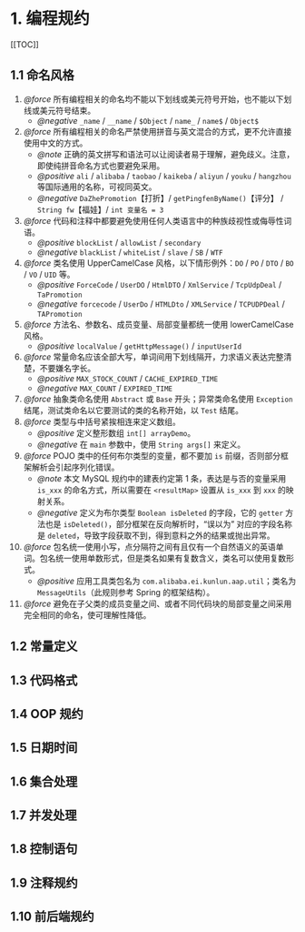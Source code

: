 # 1. 编程规约

[[TOC]]

## 1.1 命名风格

1. *@force* 所有编程相关的命名均不能以下划线或美元符号开始，也不能以下划线或美元符号结束。
    - *@negative* `_name` / `__name` / `$Object` / `name_` / `name$` / `Object$`
2. *@force* 所有编程相关的命名严禁使用拼音与英文混合的方式，更不允许直接使用中文的方式。
    - *@note* 正确的英文拼写和语法可以让阅读者易于理解，避免歧义。注意，即使纯拼音命名方式也要避免采用。
    - *@positive* `ali` / `alibaba` / `taobao` / `kaikeba` / `aliyun` / `youku` / `hangzhou` 等国际通用的名称，可视同英文。
    - *@negative* `DaZhePromotion`【打折】/ `getPingfenByName()`【评分】 / `String fw`【福娃】/ `int 变量名 = 3`
3. *@force* 代码和注释中都要避免使用任何人类语言中的种族歧视性或侮辱性词语。
    - *@positive* `blockList` / `allowList` / `secondary`
    - *@negative* `blackList` / `whiteList` / `slave` / `SB` / `WTF`
4. *@force* 类名使用 UpperCamelCase 风格，以下情形例外：`DO` / `PO` / `DTO` / `BO` / `VO` / `UID` 等。
    - *@positive* `ForceCode` / `UserDO` / `HtmlDTO` / `XmlService` / `TcpUdpDeal` / `TaPromotion`
    - *@negative* `forcecode` / `UserDo` / `HTMLDto` / `XMLService` / `TCPUDPDeal` / `TAPromotion`
5. *@force* 方法名、参数名、成员变量、局部变量都统一使用 lowerCamelCase 风格。
    - *@positive* `localValue` / `getHttpMessage()` / `inputUserId`
6. *@force* 常量命名应该全部大写，单词间用下划线隔开，力求语义表达完整清楚，不要嫌名字长。
    - *@positive* `MAX_STOCK_COUNT` / `CACHE_EXPIRED_TIME`
    - *@negative* `MAX_COUNT` / `EXPIRED_TIME`
7. *@force* 抽象类命名使用 `Abstract` 或 `Base` 开头；异常类命名使用 `Exception` 结尾，测试类命名以它要测试的类的名称开始，以 `Test` 结尾。
8. *@force* 类型与中括号紧挨相连来定义数组。
    - *@positive* 定义整形数组 `int[] arrayDemo`。
    - *@negative* 在 `main` 参数中，使用 `String args[]` 来定义。
9. *@force* POJO 类中的任何布尔类型的变量，都不要加 `is` 前缀，否则部分框架解析会引起序列化错误。
    - *@note* 本文 MySQL 规约中的建表约定第 1 条，表达是与否的变量采用 `is_xxx` 的命名方式，所以需要在 `<resultMap>` 设置从 `is_xxx` 到 `xxx` 的映射关系。
    - *@negative* 定义为布尔类型 `Boolean isDeleted` 的字段，它的 `getter` 方法也是 `isDeleted()`，部分框架在反向解析时，“误以为” 对应的字段名称是 `deleted`，导致字段获取不到，得到意料之外的结果或抛出异常。
10. *@force* 包名统一使用小写，点分隔符之间有且仅有一个自然语义的英语单词。包名统一使用单数形式，但是类名如果有复数含义，类名可以使用复数形式。
    - *@positive* 应用工具类包名为 `com.alibaba.ei.kunlun.aap.util`；类名为 `MessageUtils`（此规则参考 Spring 的框架结构）。
11.  *@force* 避免在子父类的成员变量之间、或者不同代码块的局部变量之间采用完全相同的命名，使可理解性降低。

## 1.2 常量定义

## 1.3 代码格式

## 1.4 OOP 规约

## 1.5 日期时间

## 1.6 集合处理

## 1.7 并发处理

## 1.8 控制语句

## 1.9 注释规约

## 1.10 前后端规约
